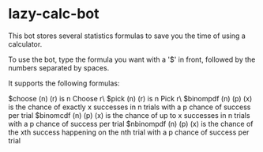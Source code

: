 # lazy-calc-bot

This bot stores several statistics formulas to save you the time of using a calculator. 

To use the bot, type the formula you want with a '$' in front, followed by the numbers separated by spaces.

It supports the following formulas:

$choose (n) (r) is n Choose r\\
$pick (n) (r) is n Pick r\\
$binompdf (n) (p) (x) is the chance of exactly x successes in n trials with a p chance of success per trial
$binomcdf (n) (p) (x) is the chance of up to x successes in n trials with a p chance of success per trial
$nbinompdf (n) (p) (x) is the chance of the xth success happening on the nth trial with a p chance of success per trial
